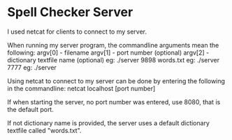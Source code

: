 # Spell Checker Server
I used netcat for clients to connect to my server.

When running my server program, the commandline arguments mean the following:
argv[0] - filename
argv[1] - port number (optional)
argv[2] - dictionary textfile name (optional)
eg: ./server 9898 words.txt
eg: ./server 7777
eg: ./server

Using netcat to connect to my server can be done by entering the following
in the commandline:
netcat localhost [port number]

If when starting the server, no port number was entered, use 8080, that is the
default port.

If not dictionary name is provided, the server uses a default dictionary textfile called "words.txt".